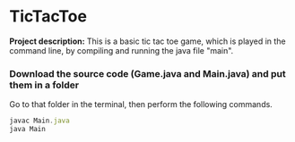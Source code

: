 # TicTacToe


**Project description:** This is a basic tic tac toe game, which is played in the command line, by compiling and running the java file "main".


### Download the source code (Game.java and Main.java) and put them in a folder

Go to that folder in the terminal, then perform the following commands. 

```javascript
javac Main.java
java Main

```

